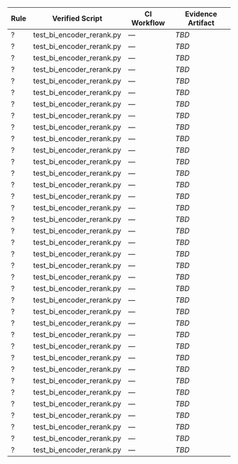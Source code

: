 | Rule | Verified Script           | CI Workflow | Evidence Artifact |
| ---- | ------------------------- | ----------- | ----------------- |
| ?    | test_bi_encoder_rerank.py | —           | _TBD_             |
| ?    | test_bi_encoder_rerank.py | —           | _TBD_             |
| ?    | test_bi_encoder_rerank.py | —           | _TBD_             |
| ?    | test_bi_encoder_rerank.py | —           | _TBD_             |
| ?    | test_bi_encoder_rerank.py | —           | _TBD_             |
| ?    | test_bi_encoder_rerank.py | —           | _TBD_             |
| ?    | test_bi_encoder_rerank.py | —           | _TBD_             |
| ?    | test_bi_encoder_rerank.py | —           | _TBD_             |
| ?    | test_bi_encoder_rerank.py | —           | _TBD_             |
| ?    | test_bi_encoder_rerank.py | —           | _TBD_             |
| ?    | test_bi_encoder_rerank.py | —           | _TBD_             |
| ?    | test_bi_encoder_rerank.py | —           | _TBD_             |
| ?    | test_bi_encoder_rerank.py | —           | _TBD_             |
| ?    | test_bi_encoder_rerank.py | —           | _TBD_             |
| ?    | test_bi_encoder_rerank.py | —           | _TBD_             |
| ?    | test_bi_encoder_rerank.py | —           | _TBD_             |
| ?    | test_bi_encoder_rerank.py | —           | _TBD_             |
| ?    | test_bi_encoder_rerank.py | —           | _TBD_             |
| ?    | test_bi_encoder_rerank.py | —           | _TBD_             |
| ?    | test_bi_encoder_rerank.py | —           | _TBD_             |
| ?    | test_bi_encoder_rerank.py | —           | _TBD_             |
| ?    | test_bi_encoder_rerank.py | —           | _TBD_             |
| ?    | test_bi_encoder_rerank.py | —           | _TBD_             |
| ?    | test_bi_encoder_rerank.py | —           | _TBD_             |
| ?    | test_bi_encoder_rerank.py | —           | _TBD_             |
| ?    | test_bi_encoder_rerank.py | —           | _TBD_             |
| ?    | test_bi_encoder_rerank.py | —           | _TBD_             |
| ?    | test_bi_encoder_rerank.py | —           | _TBD_             |
| ?    | test_bi_encoder_rerank.py | —           | _TBD_             |
| ?    | test_bi_encoder_rerank.py | —           | _TBD_             |
| ?    | test_bi_encoder_rerank.py | —           | _TBD_             |
| ?    | test_bi_encoder_rerank.py | —           | _TBD_             |
| ?    | test_bi_encoder_rerank.py | —           | _TBD_             |
| ?    | test_bi_encoder_rerank.py | —           | _TBD_             |
| ?    | test_bi_encoder_rerank.py | —           | _TBD_             |
| ?    | test_bi_encoder_rerank.py | —           | _TBD_             |
| ?    | test_bi_encoder_rerank.py | —           | _TBD_             |
